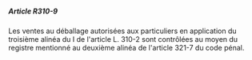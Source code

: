 ##### Article R310-9

Les ventes au déballage autorisées aux particuliers en application du troisième alinéa du I de l'article L. 310-2 sont contrôlées au moyen du registre mentionné au deuxième alinéa de l'article 321-7 du code pénal.

